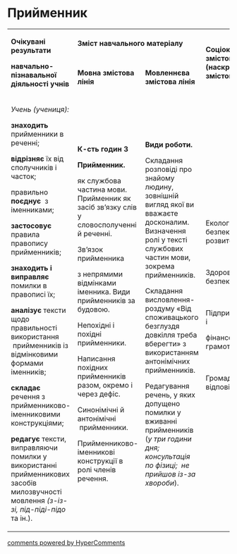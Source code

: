 <div id="hypercomments_widget" class="js-hypercomments-widget invisible"></div>

# Прийменник 

<table>
<tbody>
<tr>
<td rowspan="2">
<p><strong>Очікувані результати</strong></p>
<p><strong>навчально-пізнавальної діяльності учнів</strong></p>
</td>
<td colspan="2">
<p><strong>Зміст навчального матеріалу</strong></p>
</td>
<td rowspan="2">
<p><strong>Соціокультурна змістова лінія (наскрізні змістові лінії)</strong></p>
</td>
<td rowspan="2">
<p><strong>Діяльнісна змістова лінія (компетентності)</strong></p>
</td>
</tr>
<tr>
<td>
<p><strong>Мовна змістова лінія &nbsp;</strong></p>
</td>
<td>
<p><strong>Мовленнєва змістова лінія </strong></p>
</td>
</tr>
<tr>
<td>
<p><em><span>Учень (учениця):</span></em></p>
<p><strong>знаходить</strong><span> прийменники в реченні; </span></p>
<p><strong>відрізняє</strong><span> їх від сполучників і часток; </span></p>
<p><span>правильно </span><strong>поєднує </strong><span>&nbsp;з іменниками; </span></p>
<p><strong>застосовує</strong><span> правила правопису прийменників; </span></p>
<p><strong>знаходить</strong> <strong>і виправляє </strong><span>помилки в правописі їх; </span></p>
<p><strong>аналізує</strong><span> тексти щодо правильності використання &nbsp;прийменників із відмінковими формами іменників; </span></p>
<p><strong>складає</strong><span> речення з прийменниково-іменниковими конструкціями; </span></p>
<p><strong>редагує</strong><span> тексти, виправляючи помилки у використанні прийменникових засобів милозвучності мовлення </span><em><span>(з-із-зі, під-піді-підо </span></em><span>та ін.).</span></p>
</td>
<td>
<p><strong>К-сть годин 3</strong></p>
<p><strong>Прийменник. </strong></p>
<p><span>як службова частина мови. Прийменник як засіб зв&rsquo;язку слів у словосполученні й реченні.</span></p>
<p><span>Зв&rsquo;язок прийменника </span></p>
<p><span>з непрямими відмінками іменника. Види прийменників за будовою.</span></p>
<p><span>Непохідні і похідні прийменники.</span></p>
<p><span>Написання похідних прийменників разом, окремо і через дефіс.</span></p>
<p><span>Синонімічні й антонімічні &nbsp;прийменники. </span></p>
<p><span>Прийменниково-іменникові конструкції в ролі членів речення.</span></p>
</td>
<td>
<p><strong>Види роботи.</strong></p>
<p><span>Складання розповіді про знайому людину, зовнішній вигляд якої ви вважаєте досконалим. Визначення ролі у тексті службових частин мови, зокрема прийменників.</span></p>
<p><span>Складання висловлення-роздуму &laquo;Від споживацького безглуздя довкілля треба вберегти&raquo; з використанням антонімічних прийменників. </span></p>
<p><span>Редагування речень, у яких допущено помилки у вживанні прийменників (</span><em><span>у три години дня; консультація по фізиці; &nbsp;не прийшов із-за хвороби</span></em><span>).</span></p>
</td>
<td>
<p><span>Екологічна безпека і сталий розвиток </span></p>
<br />
<p><span>Здоров&rsquo;я і безпека</span></p>
<br />
<p><span>Підприємливість і</span></p>
<p><span>фінансова грамотність </span></p>
<br />
<p><span>Громадянська відповідальність </span></p>
<br /><br /></td>
<td>
<p><strong>СДМ</strong></p>
<p><strong>СГК</strong></p>
<p><strong>ЗКК</strong></p>
<p><strong>УВВЖ</strong></p>
<p><strong>КПНТ</strong></p>
<p><strong>ПК</strong></p>
<p><strong>ЗЗК</strong></p>
<p><strong>ІКК</strong></p>
</td>
</tr>
</tbody>
</table>

<div class="js-hypercomments-container">
<a href="http://hypercomments.com" class="hc-link" title="comments widget">comments powered by HyperComments</a>
</div>